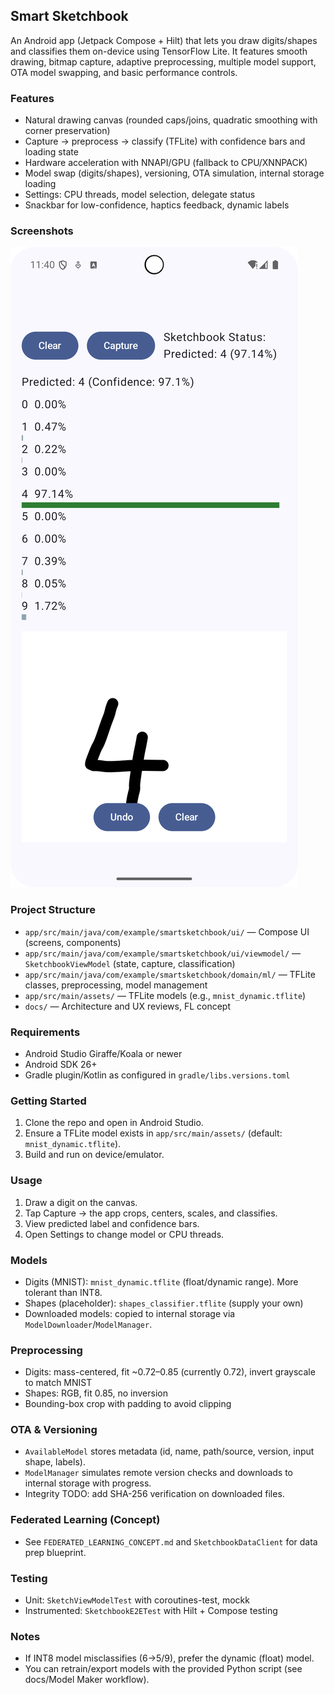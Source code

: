 ## Smart Sketchbook

An Android app (Jetpack Compose + Hilt) that lets you draw digits/shapes and classifies them on-device using TensorFlow Lite. It features smooth drawing, bitmap capture, adaptive preprocessing, multiple model support, OTA model swapping, and basic performance controls.

### Features
- Natural drawing canvas (rounded caps/joins, quadratic smoothing with corner preservation)
- Capture → preprocess → classify (TFLite) with confidence bars and loading state
- Hardware acceleration with NNAPI/GPU (fallback to CPU/XNNPACK)
- Model swap (digits/shapes), versioning, OTA simulation, internal storage loading
- Settings: CPU threads, model selection, delegate status
- Snackbar for low-confidence, haptics feedback, dynamic labels

### Screenshots

![Sketch Screen](docs/images/Screenshot_20251017_234059.png)


### Project Structure
- `app/src/main/java/com/example/smartsketchbook/ui/` — Compose UI (screens, components)
- `app/src/main/java/com/example/smartsketchbook/ui/viewmodel/` — `SketchbookViewModel` (state, capture, classification)
- `app/src/main/java/com/example/smartsketchbook/domain/ml/` — TFLite classes, preprocessing, model management
- `app/src/main/assets/` — TFLite models (e.g., `mnist_dynamic.tflite`)
- `docs/` — Architecture and UX reviews, FL concept

### Requirements
- Android Studio Giraffe/Koala or newer
- Android SDK 26+
- Gradle plugin/Kotlin as configured in `gradle/libs.versions.toml`

### Getting Started
1. Clone the repo and open in Android Studio.
2. Ensure a TFLite model exists in `app/src/main/assets/` (default: `mnist_dynamic.tflite`).
3. Build and run on device/emulator.

### Usage
1. Draw a digit on the canvas.
2. Tap Capture → the app crops, centers, scales, and classifies.
3. View predicted label and confidence bars.
4. Open Settings to change model or CPU threads.

### Models
- Digits (MNIST): `mnist_dynamic.tflite` (float/dynamic range). More tolerant than INT8.
- Shapes (placeholder): `shapes_classifier.tflite` (supply your own)
- Downloaded models: copied to internal storage via `ModelDownloader`/`ModelManager`.

### Preprocessing
- Digits: mass-centered, fit ~0.72–0.85 (currently 0.72), invert grayscale to match MNIST
- Shapes: RGB, fit 0.85, no inversion
- Bounding-box crop with padding to avoid clipping

### OTA & Versioning
- `AvailableModel` stores metadata (id, name, path/source, version, input shape, labels).
- `ModelManager` simulates remote version checks and downloads to internal storage with progress.
- Integrity TODO: add SHA-256 verification on downloaded files.

### Federated Learning (Concept)
- See `FEDERATED_LEARNING_CONCEPT.md` and `SketchbookDataClient` for data prep blueprint.

### Testing
- Unit: `SketchViewModelTest` with coroutines-test, mockk
- Instrumented: `SketchbookE2ETest` with Hilt + Compose testing

### Notes
- If INT8 model misclassifies (6→5/9), prefer the dynamic (float) model.
- You can retrain/export models with the provided Python script (see docs/Model Maker workflow).



